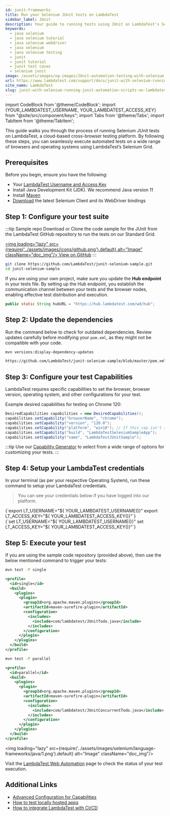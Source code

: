 ```yaml
---
id: junit-frameworks
title: Run your Selenium JUnit tests on LambdaTest
sidebar_label: JUnit
description: Your guide to running tests using JUnit on LambdaTest's Selenium Grid of 3000+ real devices and desktop browsers.
keywords:
  - java selenium
  - java selenium tutorial
  - java selenium webdriver
  - java selenium
  - java selenium testing
  - junit
  - junit tutorial
  - junit test cases
  - selenium junit
image: /assets/images/og-images/JUnit-automation-testing-with-selenium.jpg
url: https://www.lambdatest.com/support/docs/junit-with-selenium-running-junit-automation-scripts-on-lambdatest-selenium-grid/
site_name: LambdaTest
slug: junit-with-selenium-running-junit-automation-scripts-on-lambdatest-selenium-grid/
---
```


import CodeBlock from '@theme/CodeBlock';
import {YOUR_LAMBDATEST_USERNAME, YOUR_LAMBDATEST_ACCESS_KEY} from "@site/src/component/keys";
import Tabs from '@theme/Tabs';
import TabItem from '@theme/TabItem';

<script type="application/ld+json"
      dangerouslySetInnerHTML={{ __html: JSON.stringify({
       "@context": "https://schema.org",
        "@type": "BreadcrumbList",
        "itemListElement": [{
          "@type": "ListItem",
          "position": 1,
          "name": "Home",
          "item": "https://www.lambdatest.com"
        },{
          "@type": "ListItem",
          "position": 2,
          "name": "Support",
          "item": "https://www.lambdatest.com/support/docs/"
        },{
          "@type": "ListItem",
          "position": 3,
          "name": "Selenium Test Behind Proxy",
          "item": "https://www.lambdatest.com/support/docs/junit-with-selenium-running-junit-automation-scripts-on-lambdatest-selenium-grid/"
        }]
      })
    }}
></script>
This guide walks you through the process of running Selenium JUnit tests on LambdaTest, a cloud-based cross-browser testing platform. By following these steps, you can seamlessly execute automated tests on a wide range of browsers and operating systems using LambdaTest’s Selenium Grid.

## Prerequisites
Before you begin, ensure you have the following:

- Your [LambdaTest Username and Access Key](https://accounts.lambdatest.com/)
- Install Java Development Kit (JDK). We recommend Java version 11
- Install [Maven](https://maven.apache.org/)
- [Download](https://www.selenium.dev/downloads/) the latest Selenium Client and its WebDriver bindings

## Step 1: Configure your test suite
:::tip Sample repo
Download or Clone the code sample for the JUnit from the LambdaTest GitHub repository to run the tests on our Standard Grid.

<a href="https://github.com/LambdaTest/junit-selenium-sample" className="github__anchor" target="_blank"><img loading="lazy" src={require('../assets/images/icons/github.png').default} alt="Image" className="doc_img"/> View on GitHub</a>
:::

```bash title="terminal"
git clone https://github.com/LambdaTest/junit-selenium-sample.git
cd junit-selenium-sample
```

If you are using your own project, make sure you update the **Hub endpoint** in your tests file. By setting up the Hub endpoint, you establish the communication channel between your tests and the browser nodes, enabling effective test distribution and execution.

```java title="Test.java"
public static String hubURL = "https://hub.lambdatest.com/wd/hub";
```

## Step 2: Update the dependencies
Run the command below to check for outdated dependencies. Review updates carefully before modifying your `pom.xml`, as they might not be compatible with your code.

```bash title="terminal"
mvn versions:display-dependency-updates
```

```xml reference
https://github.com/LambdaTest/junit-selenium-sample/blob/master/pom.xml
```

## Step 3: Configure your test Capabilities
LambdaTest requires specific capabilities to set the browser, browser version, operating system, and other configurations for your test.

Example desired capabilities for testing on Chrome 120:

```java title="Test.java"
DesiredCapabilities capabilities = new DesiredCapabilities();
capabilities.setCapability("browserName", "chrome");
capabilities.setCapability("version", "120.0");
capabilities.setCapability("platform", "win10"); // If this cap isn't specified, it will just get the any available one
capabilities.setCapability("build", "LambdaTestSeleniumSampleApp");
capabilities.setCapability("name", "LambdaTestJUnitSample");
```

:::tip
Use our [Capability Generator](https://www.lambdatest.com/capabilities-generator/) to select from a wide range of options for customizing your tests.
:::

## Step 4: Setup your LambdaTest credentials
In your terminal (as per your respective Operating System), run these command to setup your LambdaTest credentials.
> You can see your credentials below if you have logged into our platform.

<Tabs className="docs__val">
<TabItem value="bash" label="Linux / MacOS" default>
  <div className="lambdatest__codeblock">
    <CodeBlock className="language-bash">
  {`export LT_USERNAME="${ YOUR_LAMBDATEST_USERNAME()}"
export LT_ACCESS_KEY="${ YOUR_LAMBDATEST_ACCESS_KEY()}"`}
  </CodeBlock>
</div>
</TabItem>

<TabItem value="powershell" label="Windows" default>
  <div className="lambdatest__codeblock">
    <CodeBlock className="language-powershell">
  {`set LT_USERNAME="${ YOUR_LAMBDATEST_USERNAME()}"
set LT_ACCESS_KEY="${ YOUR_LAMBDATEST_ACCESS_KEY()}"`}
  </CodeBlock>
</div>
</TabItem>
</Tabs>


## Step 5: Execute your test
If you are using the sample code repository (provided above), then use the below mentioned command to trigger your tests:

<Tabs className="docs__val" queryString="testType">
<TabItem value="single" label="Run single tests" default>

```bash title="terminal"
mvn test -P single
```

```xml title="pom.xml"
<profile>
  <id>single</id>
  <build>
    <plugins>
      <plugin>
        <groupId>org.apache.maven.plugins</groupId>
        <artifactId>maven-surefire-plugin</artifactId>
        <configuration>
          <includes>
            <include>com/lambdatest/JUnitTodo.java</include>
          </includes>
        </configuration>
      </plugin>
    </plugins>
  </build>
</profile>
```

</TabItem>

<TabItem value="parallel" label="Run parallel tests" default>

```bash title="terminal"
mvn test -P parallel
```

```xml title="pom.xml"
<profile>
  <id>parallel</id>
  <build>
    <plugins>
      <plugin>
        <groupId>org.apache.maven.plugins</groupId>
        <artifactId>maven-surefire-plugin</artifactId>
        <configuration>
          <includes>
            <include>com/lambdatest/JUnitConcurrentTodo.java</include>
          </includes>
        </configuration>
      </plugin>
    </plugins>
  </build>
</profile>
```

</TabItem>
</Tabs>

<img loading="lazy" src={require('../assets/images/selenium/language-frameworks/java/1.png').default} alt="Image"  className="doc_img"/>

Visit the [LambdaTest Web Automation](https://automation.lambdatest.com/build) page to check the status of your test execution.

## Additional Links
- [Advanced Configuration for Capabilities](https://www.lambdatest.com/support/docs/selenium-automation-capabilities/)
- [How to test locally hosted apps](https://www.lambdatest.com/support/docs/testing-locally-hosted-pages/)
- [How to integrate LambdaTest with CI/CD](https://www.lambdatest.com/support/docs/integrations-with-ci-cd-tools/)

